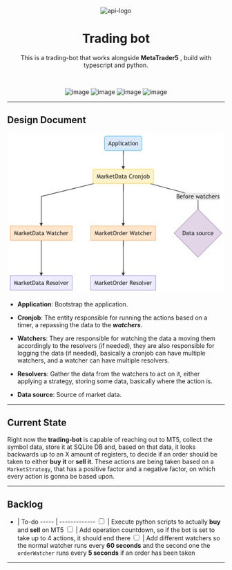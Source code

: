 <p align="center">  
  <img src="https://cdn.iconscout.com/icon/free/png-512/bot-136-504893.png" alt="api-logo" width="80" />
</p>
<h1 align="center">
    Trading bot
</h1>
<p align="center">
This is a trading-bot that works alongside <b>MetaTrader5</b> , build with typescript and python.

</p>

<br />

<p align="center">
<img src="https://img.shields.io/badge/Code-Typescript-informational?style=flat&logo=typescript&logoColor=white&color=2bbc8a)" alt="image" />

<img src="https://img.shields.io/badge/Code-Python-informational?style=flat&logo=python&logoColor=white&color=2bbc8a)" alt="image" />

<img src="https://img.shields.io/badge/Database-SQLite-informational?style=flat&logo=sqlite&logoColor=white&color=2bbc8a)" alt="image" />

<img src="https://img.shields.io/badge/Platform-MetaTrader5-informational?style=flat&logoColor=white&color=2bbc8a)" alt="image" />

</p>

---

## Design Document

<img src="DESIGN_DOC.png" alt="design_doc"/>

- **Application**: Bootstrap the application.

- **Cronjob**: The entity responsible for running the actions based on a timer, a repassing the data to the **_watchers_**.

- **Watchers**: They are responsible for watching the data a moving them accordingly to the resolvers (if needed), they are also responsible for logging the data (if needed), basically a cronjob can have multiple watchers, and a watcher can have multiple resolvers.

- **Resolvers**: Gather the data from the watchers to act on it, either applying a strategy, storing some data, basically where the action is.

- **Data source**: Source of market data.

---

## Current State

Right now the **trading-bot** is capable of reaching out to MT5, collect the symbol data, store it at SQLite DB and, based on that data, it looks backwards up to an X amount of registers, to decide if an order should be taken to either **buy it** or **sell it**. These actions are being taken based on a `MarketStrategy`, that has a positive factor and a negative factor, on which every action is gonna be based upon.

---

## Backlog

<script>
function toggleCheck(id) {
    const span = document.getElementById(id);
    const color =  span.style.color;

    console.log({ color });
    if (color === 'gray') {
        span.style.textDecoration = 'none';
        span.style.color = 'black';
        return
    }
    span.style.textDecoration = 'line-through';
    span.style.color = 'gray';
}
</script>

- | To-do
  ----- | -------------
  <input type="checkbox" onclick="toggleCheck('span1')"/> | <span id="span1">Execute python scripts to actually **buy** and **sell** on MT5<span>
  <input type="checkbox" onclick="toggleCheck('span2')"/> | <span id="span2">Add operation countdown, so if the bot is set to take up to 4 actions, it should end there</span>
  <input type="checkbox" onclick="toggleCheck('span3')"/> | <span id="span3">Add different watchers so the normal watcher runs every **60 seconds** and the second one the `orderWatcher` runs every **5 seconds** if an order has been taken</span>

---
